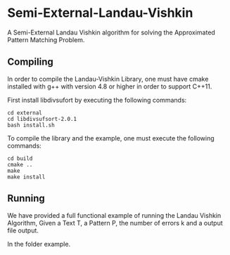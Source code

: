 # Semi-External-Landau-Vishkin
A Semi-External Landau Vishkin algorithm for solving the Approximated Pattern Matching Problem.


## Compiling
In order to compile the Landau-Vishkin Library, one must have cmake installed with g++ 
with version 4.8 or higher in order to support C++11.

First install libdivsufort by executing the following commands:

```shell
cd external
cd libdivsufsort-2.0.1
bash install.sh
```

To compile the library and the example, one must execute the following commands:

```shell
cd build
cmake ..
make
make install
```

## Running 
We have provided a full functional example of running the Landau Vishkin Algorithm, 
Given a Text T, a Pattern P, the number of errors k and a output file output.

In the folder example.